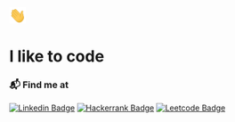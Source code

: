 <img width="30px" margin="0px" src="https://raw.githubusercontent.com/ABSphreak/ABSphreak/master/gifs/Hi.gif">
<h1>I like to code</h1>
</h1>

### 📬 Find me at
[![Linkedin Badge](https://img.shields.io/badge/-LinkedIn-blue?style=flat-square&logo=Linkedin&logoColor=white&link=https://www.linkedin.com/in/hrisabh-yadav-4972a7198/)](https://www.linkedin.com/in/hrisabh-yadav-4972a7198)
[![Hackerrank Badge](https://img.shields.io/badge/-Hackerrank-2EC866?style=flat-square&logo=HackerRank&logoColor=white&link=https://www.hackerrank.com/profile/hrisabhyadav31)](https://www.hackerrank.com/profile/hrisabhyadav31)
[![Leetcode Badge](https://img.shields.io/badge/-LeetCode-FFA116?style=flat-square&logo=LeetCode&logoColor=white&link=https://leetcode.com/hrisabhy/)](https://www.leetcode.com/u/hrisabhy/)
